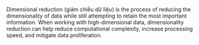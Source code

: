 Dimensional reduction (giảm chiều dữ liệu) is the process of reducing the dimensionality of data while still attempting to retain the most important information. When working with high-dimensional data, dimensionality reduction can help reduce computational complexity, increase processing speed, and mitigate data proliferation.
